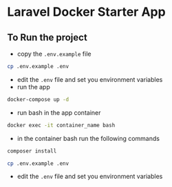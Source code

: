 # Laravel Docker Starter App



## To Run the project
- copy the `.env.example` file
```bash
cp .env.example .env
```
- edit the `.env` file and set you environment variables
- run the app
```bash
docker-compose up -d
```
- run bash in the app container
```bash
docker exec -it container_name bash
```
- in the container bash run the following commands
```bash
composer install
```
```bash
cp .env.example .env
```
 - edit the `.env` file and set you environment variables

